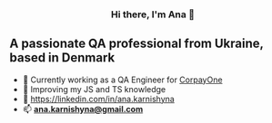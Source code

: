 <h3 align="center">Hi there, I'm Ana 👋</h3>
<h2 align="left">A passionate QA professional from Ukraine, based in Denmark </h2>

- 🔭 Currently working as a QA Engineer for <a href="https://www.corpayone.com/">CorpayOne</a> 
- 🌱 Improving my JS and TS knowledge
- 📖 https://linkedin.com/in/ana.karnishyna
- 📫 **ana.karnishyna@gmail.com**

